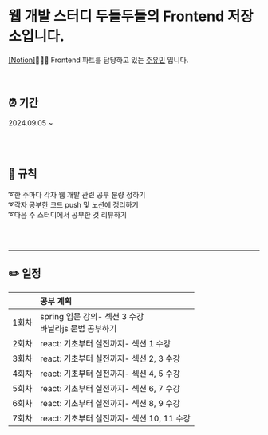 # 웹 개발 스터디 두들두들의 Frontend 저장소입니다.
[[Notion]](https://stream-damselfly-2b5.notion.site/10eb2bf3cbd7809f9f9af9da90baacb6?pvs=4)👩🏻‍💻 Frontend 파트를 담당하고 있는 [주유민](https://github.com/yumin22) 입니다.



<br/>

## ⏰ 기간
2024.09.05 ~

<br/><br/>

## 📌 규칙
➰한 주마다 각자 웹 개발 관련 공부 분량 정하기 <br/>
➰각자 공부한 코드 push 및 노션에 정리하기<br/>
➰다음 주 스터디에서 공부한 것 리뷰하기<br/>

<br/><br/>
  


---
## ✏️ 일정
||공부 계획|
|:--:|:--|
|1회차|spring 입문 강의- 섹션 3 수강<br/>바닐라js 문법 공부하기|
|2회차|react: 기초부터 실전까지- 섹션 1 수강|
|3회차|react: 기초부터 실전까지- 섹션 2, 3 수강|
|4회차|react: 기초부터 실전까지- 섹션 4, 5 수강|
|5회차|react: 기초부터 실전까지- 섹션 6, 7 수강|
|6회차|react: 기초부터 실전까지- 섹션 8, 9 수강|
|7회차|react: 기초부터 실전까지- 섹션 10, 11 수강|


